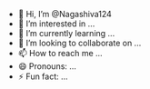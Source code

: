 - 👋 Hi, I’m @Nagashiva124
- 👀 I’m interested in ...
- 🌱 I’m currently learning ...
- 💞️ I’m looking to collaborate on ...
- 📫 How to reach me ...
- 😄 Pronouns: ...
- ⚡ Fun fact: ...

<!---
Nagashiva124/Nagashiva124 is a ✨ special ✨ repository because its `README.md` (this file) appears on your GitHub profile.
You can click the Preview link to take a look at your changes.
--->
